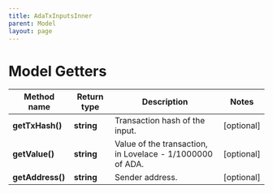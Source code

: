 ```yaml
---
title: AdaTxInputsInner
parent: Model
layout: page
---
```


# Model Getters

Method name | Return type | Description | Notes
------------ | ------------- | ------------- | -------------
**getTxHash()** | **string** | Transaction hash of the input. | [optional]
**getValue()** | **string** | Value of the transaction, in Lovelace - 1/1000000 of ADA. | [optional]
**getAddress()** | **string** | Sender address. | [optional]

